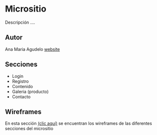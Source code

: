 # Micrositio

Descripción ....

## Autor

Ana Maria Agudelo 
[website](https://www.behance.net/gallery/100587783/TU7UHARI?tracking_source=best_of_behance)

## Secciones

* Login
* Registro
* Contenido 
* Galeria (producto)
* Contacto

## Wireframes

En esta sección [(clic aquí)](https://www.behance.net/gallery/100587783/TU7UHARI?tracking_source=best_of_behance) se encuentran los wireframes de las diferentes secciones del micrositio
